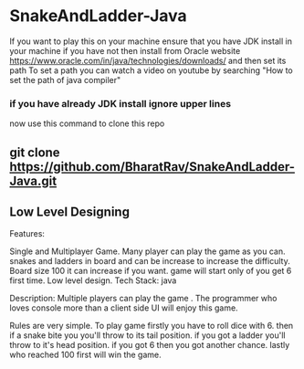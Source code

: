 # SnakeAndLadder-Java

If you want to play this on your machine
ensure that you have JDK install in your machine 
if you have not then install from Oracle website https://www.oracle.com/in/java/technologies/downloads/ and then set its path
To set a path you can watch a video on youtube  by searching "How to set the path of java compiler"

### if you have already JDK install ignore upper lines 
now 
 use this command to clone this repo
## git clone https://github.com/BharatRav/SnakeAndLadder-Java.git
## Low Level Designing

Features: 

Single and Multiplayer Game.
Many player can play the game as you can.
snakes and ladders in board and can be increase to increase the difficulty.
Board size 100  it can increase if you want.
game will start only of you get 6 first time.
Low level design.
Tech Stack: java

Description: Multiple players can play the game . The programmer who loves console more than a client side UI will enjoy this game. 

Rules are very simple. To play game firstly you have to roll dice with 6. then if a snake bite you you'll throw to its tail position. if you got a ladder you'll throw to it's head position. if you got 6 then you got another chance. lastly  who reached 100 first will win the game.
